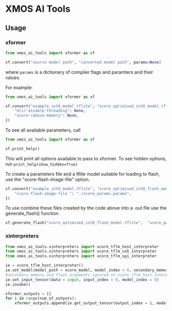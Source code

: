 # XMOS AI Tools

## Usage

### xformer
```python
from xmos_ai_tools import xformer as xf

xf.convert("source model path", "converted model path", params=None)
```
where `params` is a dictionary of compiler flags and paramters and their values.

For example:
```python
from xmos_ai_tools import xformer as xf

xf.convert("example_int8_model.tflite", "xcore_optimised_int8_model.tflite", {
    "mlir-disable-threading": None,
    "xcore-reduce-memory": None,
})
```

To see all available parameters, call
```python
from xmos_ai_tools import xformer as xf

xf.print_help()
```
This will print all options available to pass to xformer. To see hidden options, run `print_help(show_hidden=True)`

To create a parameters file and a tflite model suitable for loading to flash, use the "xcore-flash-image-file" option.
```python
xf.convert("example_int8_model.tflite", "xcore_optimised_int8_flash_model.tflite", {
    "xcore-flash-image-file ": "./xcore_params.params",
})
```

To use combine these files created by the code above into a .out file use the generate_flash() function
```python
xf.generate_flash("xcore_optimised_int8_flash_model.tflite",  "xcore_params.params", "xcore_flash_binary.out")
```

### xinterpreters
```python
from xmos_ai_tools.xinterpreters import xcore_tflm_host_interpreter
from xmos_ai_tools.xinterpreters import xcore_tflm_usb_interpreter
from xmos_ai_tools.xinterpreters import xcore_tflm_spi_interpreter

ie = xcore_tflm_host_interpreter()
ie.set_model(model_path = xcore_model, model_index = 0, secondary_memory = False, flash = False)
#secondary_memory and flash arguments ignored on xcore_tflm_host_interpreter
ie.set_input_tensor(data = input, input_index = 0, model_index = 0)
ie.invoke()

xformer_outputs = []
for i in range(num_of_outputs):
    xformer_outputs.append(ie.get_output_tensor(output_index = i, model_index = 0))
```
